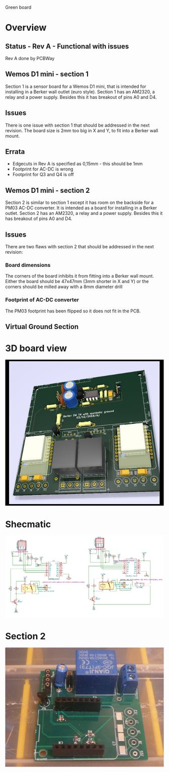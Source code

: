 
Green board

# Overview
## Status - Rev A - Functional with issues
Rev A done by PCBWay

## Wemos D1 mini - section 1

Section 1 is a sensor board for a Wemos D1 mini, that is intended for installing in a Berker wall outlet (euro style). 
Section 1 has an AM2320, a relay and a power supply. Besides this it has breakout of pins A0 and D4.

## Issues

There is one issue with section 1 that should be addressed in the next revision. The board size is 2mm too big in X and Y, to fit into a Berker wall mount. 

## Errata
 - Edgecuts in Rev A is specified as 0,15mm - this should be 1mm
 - Footprint for AC-DC is wrong
 - Footprint for Q3 and Q4 is off

## Wemos D1 mini - section 2

Section 2 is similar to section 1 except it has room on the backside for a PM03 AC-DC converter. 
It is intended as a board for installing in a Berker outlet. 
Section 2 has an AM2320, a relay and a power supply. Besides this it has breakout of pins A0 and D4.

## Issues

There are two flaws with section 2 that should be addressed in the next revision: 
### Board dimensions
The corners of the board inhibits it from fitting into a Berker wall mount. 
Either the board should be 47x47mm (3mm shorter in X and Y) or the corners should be milled away with a 8mm diameter drill
### Footprint of AC-DC converter
The PM03 footprint has been flipped so it does not fit in the PCB.

## Virtual Ground Section

# 3D board view

![](Kicad-Berker-2-Wemos-RevA-Top3D.png)

# Shecmatic

![](Kicad-Berker-2-Wemos-Sch.png)

# Section 2 
![](Section2.JPG)
